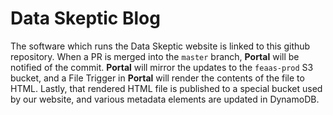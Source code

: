 # Data Skeptic Blog

The software which runs the Data Skeptic website is linked to this github repository.  When a PR is merged into the `master` branch, **Portal** will be notified of the commit.  **Portal** will mirror the updates to the `feaas-prod` S3 bucket, and a File Trigger in **Portal** will render the contents of the file to HTML.  Lastly, that rendered HTML file is published to a special bucket used by our website, and various metadata elements are updated in DynamoDB.

